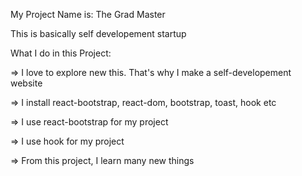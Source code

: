 My Project Name is: The Grad Master

This is basically self developement startup

What I do in this Project:

=> I love to explore new this. That's why I make a self-developement website

=> I install react-bootstrap, react-dom, bootstrap, toast, hook etc

=> I use react-bootstrap for my project

=> I use hook for my project

=> From this project, I learn many new things
